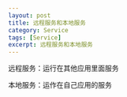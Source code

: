```yaml
---
layout: post
title: 远程服务和本地服务
category: Service
tags: [Service]
excerpt: 远程服务和本地服务
---
```



远程服务：运行在其他应用里面服务 

本地服务：运作在自己应用的服务





